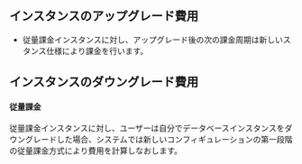 
## インスタンスのアップグレード費用
- 従量課金インスタンスに対し、アップグレード後の次の課金周期は新しいスタンス仕様により課金を行います。

<span id = "degrade_billing"></span>
## インスタンスのダウングレード費用
#### 従量課金
従量課金インスタンスに対し、ユーザーは自分でデータベースインスタンスをダウングレードした場合、システムでは新しいコンフィギュレーションの第一段階の従量課金方式により費用を計算しなおします。


